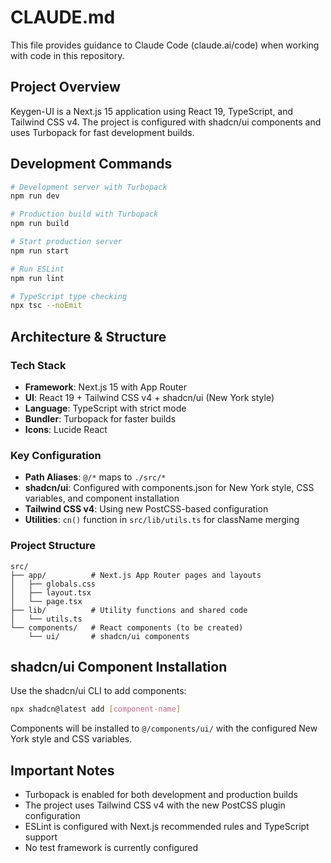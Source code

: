 # CLAUDE.md

This file provides guidance to Claude Code (claude.ai/code) when working with code in this repository.

## Project Overview

Keygen-UI is a Next.js 15 application using React 19, TypeScript, and Tailwind CSS v4. The project is configured with shadcn/ui components and uses Turbopack for fast development builds.

## Development Commands

```bash
# Development server with Turbopack
npm run dev

# Production build with Turbopack
npm run build

# Start production server
npm run start

# Run ESLint
npm run lint

# TypeScript type checking
npx tsc --noEmit
```

## Architecture & Structure

### Tech Stack
- **Framework**: Next.js 15 with App Router
- **UI**: React 19 + Tailwind CSS v4 + shadcn/ui (New York style)
- **Language**: TypeScript with strict mode
- **Bundler**: Turbopack for faster builds
- **Icons**: Lucide React

### Key Configuration
- **Path Aliases**: `@/*` maps to `./src/*`
- **shadcn/ui**: Configured with components.json for New York style, CSS variables, and component installation
- **Tailwind CSS v4**: Using new PostCSS-based configuration
- **Utilities**: `cn()` function in `src/lib/utils.ts` for className merging

### Project Structure
```
src/
├── app/          # Next.js App Router pages and layouts
│   ├── globals.css
│   ├── layout.tsx
│   └── page.tsx
├── lib/          # Utility functions and shared code
│   └── utils.ts
└── components/   # React components (to be created)
    └── ui/       # shadcn/ui components
```

## shadcn/ui Component Installation

Use the shadcn/ui CLI to add components:
```bash
npx shadcn@latest add [component-name]
```

Components will be installed to `@/components/ui/` with the configured New York style and CSS variables.

## Important Notes

- Turbopack is enabled for both development and production builds
- The project uses Tailwind CSS v4 with the new PostCSS plugin configuration
- ESLint is configured with Next.js recommended rules and TypeScript support
- No test framework is currently configured